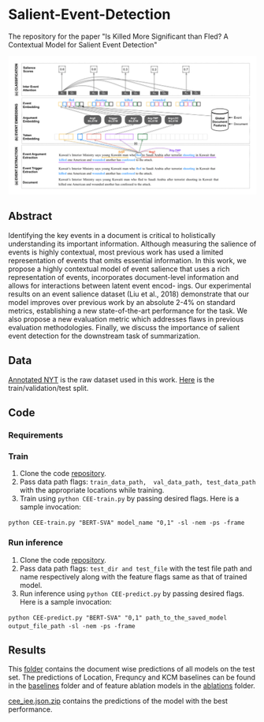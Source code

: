 # Salient-Event-Detection
The repository for the paper "Is Killed More Significant than Fled? A Contextual Model for Salient Event Detection"

<p align="center"><img src="Overview.png" width="800"></p>

## Abstract

Identifying the key events in a document is critical to holistically understanding its important information. Although measuring the salience of events is highly contextual, most previous work has used a limited representation of events that omits essential information. In this work, we propose a highly contextual model of event salience that uses a rich representation of events, incorporates document-level information and allows for interactions between latent event encod- ings. Our experimental results on an event salience dataset (Liu et al., 2018) demonstrate that our model improves over previous work by an absolute 2-4% on standard metrics, establishing a new state-of-the-art performance for the task. We also propose a new evaluation metric which addresses flaws in previous evaluation methodologies. Finally, we discuss the importance of salient event detection for the downstream task of summarization.

## Data
[Annotated NYT](https://catalog.ldc.upenn.edu/LDC2008T19) is the raw dataset used in this work. [Here](TODO) is the train/validation/test split.

## Code

### Requirements

### Train

1. Clone the code [repository](https://github.com/DishaJindal/Salient-Event-Detection).
1. Pass data path flags: `` train_data_path,  val_data_path, test_data_path `` with the appropriate locations while training.
1. Train using `` python CEE-train.py `` by passing desired flags. Here is a sample invocation:

  `` python CEE-train.py "BERT-SVA" model_name "0,1" -sl -nem -ps -frame ``

### Run inference

1. Clone the code [repository](https://github.com/DishaJindal/Salient-Event-Detection).
1. Pass data path flags: `` test_dir and test_file `` with the test file path and name respectively along with the feature flags same as that of trained model.
1. Run inference using `` python CEE-predict.py `` by passing desired flags. Here is a sample invocation:

  `` python CEE-predict.py "BERT-SVA" "0,1" path_to_the_saved_model output_file_path -sl -nem -ps -frame ``

## Results

This [folder](https://github.com/DishaJindal/Salient-Event-Detection/tree/master/results) contains the document wise predictions of all models on the test set. 
The predictions of Location, Frequncy and KCM baselines can be found in the [baselines](https://github.com/DishaJindal/Salient-Event-Detection/tree/master/results/baselines) folder and 
of feature ablation models in the [ablations](https://github.com/DishaJindal/Salient-Event-Detection/tree/master/results/ablations) folder.

[cee_iee.json.zip](https://github.com/DishaJindal/Salient-Event-Detection/tree/master/results/cee_iee.json.zip) contains the predictions of the model with the best performance.




